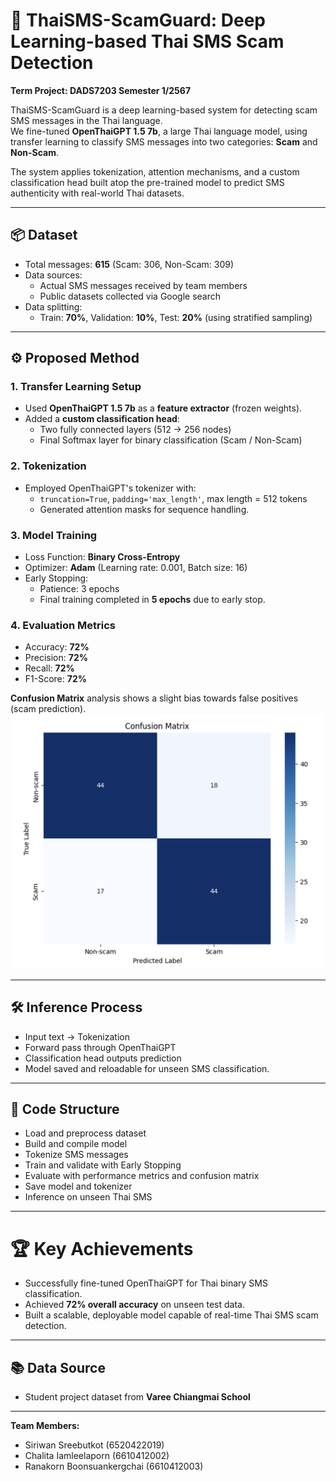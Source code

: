 # 📱 ThaiSMS-ScamGuard: Deep Learning-based Thai SMS Scam Detection

**Term Project: DADS7203 Semester 1/2567**  

ThaiSMS-ScamGuard is a deep learning-based system for detecting scam SMS messages in the Thai language.  
We fine-tuned **OpenThaiGPT 1.5 7b**, a large Thai language model, using transfer learning to classify SMS messages into two categories: **Scam** and **Non-Scam**.

The system applies tokenization, attention mechanisms, and a custom classification head built atop the pre-trained model to predict SMS authenticity with real-world Thai datasets.

---

## 📦 Dataset

- Total messages: **615** (Scam: 306, Non-Scam: 309)
- Data sources:
  - Actual SMS messages received by team members
  - Public datasets collected via Google search
- Data splitting:
  - Train: **70%**, Validation: **10%**, Test: **20%** (using stratified sampling)

---

## ⚙️ Proposed Method

### 1. Transfer Learning Setup
- Used **OpenThaiGPT 1.5 7b** as a **feature extractor** (frozen weights).
- Added a **custom classification head**:  
  - Two fully connected layers (512 → 256 nodes)  
  - Final Softmax layer for binary classification (Scam / Non-Scam)

### 2. Tokenization
- Employed OpenThaiGPT's tokenizer with:
  - `truncation=True`, `padding='max_length'`, max length = 512 tokens
  - Generated attention masks for sequence handling.

### 3. Model Training
- Loss Function: **Binary Cross-Entropy**
- Optimizer: **Adam** (Learning rate: 0.001, Batch size: 16)
- Early Stopping:
  - Patience: 3 epochs
  - Final training completed in **5 epochs** due to early stop.

### 4. Evaluation Metrics
- Accuracy: **72%**
- Precision: **72%**
- Recall: **72%**
- F1-Score: **72%**

**Confusion Matrix** analysis shows a slight bias towards false positives (scam prediction).
![Model Training Progress](https://raw.githubusercontent.com/bubblebolt/dads/main/ThaiSMS-ScamGuard_Group1/Pics/Picture1.png)

---

## 🛠️ Inference Process

- Input text → Tokenization
- Forward pass through OpenThaiGPT
- Classification head outputs prediction
- Model saved and reloadable for unseen SMS classification.

---

## 🧩 Code Structure

- Load and preprocess dataset
- Build and compile model
- Tokenize SMS messages
- Train and validate with Early Stopping
- Evaluate with performance metrics and confusion matrix
- Save model and tokenizer
- Inference on unseen Thai SMS

---

# 🏆 Key Achievements

- Successfully fine-tuned OpenThaiGPT for Thai binary SMS classification.
- Achieved **72% overall accuracy** on unseen test data.
- Built a scalable, deployable model capable of real-time Thai SMS scam detection.

---

  ## 📚 Data Source

- Student project dataset from **Varee Chiangmai School**  

---
**Team Members:**  
- Siriwan Sreebutkot (6520422019)  
- Chalita Iamleelaporn (6610412002)  
- Ranakorn Boonsuankergchai (6610412003)
